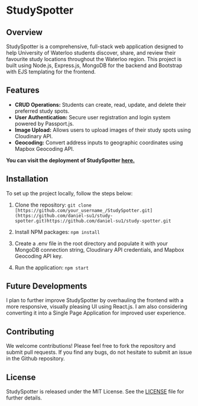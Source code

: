 # StudySpotter

## Overview
StudySpotter is a comprehensive, full-stack web application designed to help University of Waterloo students discover, share, and review their favourite study locations throughout the Waterloo region. This project is built using Node.js, Express.js, MongoDB for the backend and Bootstrap with EJS templating for the frontend.

## Features
- **CRUD Operations:** Students can create, read, update, and delete their preferred study spots.
- **User Authentication:** Secure user registration and login system powered by Passport.js.
- **Image Upload:** Allows users to upload images of their study spots using Cloudinary API.
- **Geocoding:** Convert address inputs to geographic coordinates using Mapbox Geocoding API.

**You can visit the deployment of StudySpotter [here.]([https://link-url-here.org](https://studyspotter-2e57eb2137fb.herokuapp.com/))**

## Installation

To set up the project locally, follow the steps below:

1. Clone the repository:
```git clone [https://github.com/your_username_/StudySpotter.git](https://github.com/daniel-su1/study-spotter.git)https://github.com/daniel-su1/study-spotter.git```

2. Install NPM packages:
```npm install```

3. Create a .env file in the root directory and populate it with your MongoDB connection string, Cloudinary API credentials, and Mapbox Geocoding API key.

4. Run the application:
```npm start```

## Future Developments

I plan to further improve StudySpotter by overhauling the frontend with a more responsive, visually pleasing UI using React.js. I am also considering converting it into a Single Page Application for improved user experience.

## Contributing

We welcome contributions! Please feel free to fork the repository and submit pull requests. If you find any bugs, do not hesitate to submit an issue in the Github repository.

## License

StudySpotter is released under the MIT License. See the [LICENSE](https://github.com/your_username_/StudySpotter/blob/main/LICENSE) file for further details.
